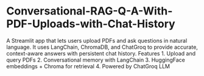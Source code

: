 # Conversational-RAG-Q-A-With-PDF-Uploads-with-Chat-History
A Streamlit app that lets users upload PDFs and ask questions in natural language. It uses LangChain, ChromaDB, and ChatGroq to provide accurate, context-aware answers with persistent chat history.  Features 1. Upload and query PDFs 2. Conversational memory with LangChain 3. HuggingFace embeddings + Chroma for retrieval 4. Powered by ChatGroq LLM
